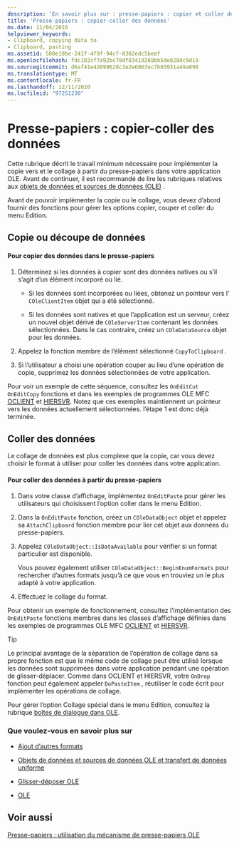 ```yaml
---
description: 'En savoir plus sur : presse-papiers : copier et coller des données'
title: 'Presse-papiers : copier-coller des données'
ms.date: 11/04/2016
helpviewer_keywords:
- Clipboard, copying data to
- Clipboard, pasting
ms.assetid: 580e10be-241f-4f9f-94cf-8302edc5beef
ms.openlocfilehash: fdc102cf7a92bc78df83419269bb5de828dc9d19
ms.sourcegitcommit: d6af41e42699628c3e2e6063ec7b03931a49a098
ms.translationtype: MT
ms.contentlocale: fr-FR
ms.lasthandoff: 12/11/2020
ms.locfileid: "97251230"
---
```

# <a name="clipboard-copying-and-pasting-data"></a>Presse-papiers : copier-coller des données

Cette rubrique décrit le travail minimum nécessaire pour implémenter la copie vers et le collage à partir du presse-papiers dans votre application OLE. Avant de continuer, il est recommandé de lire les rubriques relatives aux [objets de données et sources de données (OLE)](data-objects-and-data-sources-ole.md) .

Avant de pouvoir implémenter la copie ou le collage, vous devez d’abord fournir des fonctions pour gérer les options copier, couper et coller du menu Edition.

## <a name="copying-or-cutting-data"></a><a name="_core_copying_or_cutting_data"></a> Copie ou découpe de données

#### <a name="to-copy-data-to-the-clipboard"></a>Pour copier des données dans le presse-papiers

1. Déterminez si les données à copier sont des données natives ou s’il s’agit d’un élément incorporé ou lié.

   - Si les données sont incorporées ou liées, obtenez un pointeur vers l' `COleClientItem` objet qui a été sélectionné.

   - Si les données sont natives et que l’application est un serveur, créez un nouvel objet dérivé de `COleServerItem` contenant les données sélectionnées. Dans le cas contraire, créez un `COleDataSource` objet pour les données.

1. Appelez la fonction membre de l’élément sélectionné `CopyToClipboard` .

1. Si l’utilisateur a choisi une opération couper au lieu d’une opération de copie, supprimez les données sélectionnées de votre application.

Pour voir un exemple de cette séquence, consultez les `OnEditCut` `OnEditCopy` fonctions et dans les exemples de programmes OLE MFC [OCLIENT](../overview/visual-cpp-samples.md) et [HIERSVR](../overview/visual-cpp-samples.md). Notez que ces exemples maintiennent un pointeur vers les données actuellement sélectionnées. l’étape 1 est donc déjà terminée.

## <a name="pasting-data"></a><a name="_core_pasting_data"></a> Coller des données

Le collage de données est plus complexe que la copie, car vous devez choisir le format à utiliser pour coller les données dans votre application.

#### <a name="to-paste-data-from-the-clipboard"></a>Pour coller des données à partir du presse-papiers

1. Dans votre classe d’affichage, implémentez `OnEditPaste` pour gérer les utilisateurs qui choisissent l’option coller dans le menu Edition.

1. Dans la `OnEditPaste` fonction, créez un `COleDataObject` objet et appelez sa `AttachClipboard` fonction membre pour lier cet objet aux données du presse-papiers.

1. Appelez `COleDataObject::IsDataAvailable` pour vérifier si un format particulier est disponible.

   Vous pouvez également utiliser `COleDataObject::BeginEnumFormats` pour rechercher d’autres formats jusqu’à ce que vous en trouviez un le plus adapté à votre application.

1. Effectuez le collage du format.

Pour obtenir un exemple de fonctionnement, consultez l’implémentation des `OnEditPaste` fonctions membres dans les classes d’affichage définies dans les exemples de programmes OLE MFC [OCLIENT](../overview/visual-cpp-samples.md) et [HIERSVR](../overview/visual-cpp-samples.md).

> [!TIP]
> Le principal avantage de la séparation de l’opération de collage dans sa propre fonction est que le même code de collage peut être utilisé lorsque les données sont supprimées dans votre application pendant une opération de glisser-déplacer. Comme dans OCLIENT et HIERSVR, votre `OnDrop` fonction peut également appeler `DoPasteItem` , réutiliser le code écrit pour implémenter les opérations de collage.

Pour gérer l’option Collage spécial dans le menu Edition, consultez la rubrique [boîtes de dialogue dans OLE](dialog-boxes-in-ole.md).

### <a name="what-do-you-want-to-know-more-about"></a>Que voulez-vous en savoir plus sur

- [Ajout d’autres formats](clipboard-adding-other-formats.md)

- [Objets de données et sources de données OLE et transfert de données uniforme](data-objects-and-data-sources-ole.md)

- [Glisser-déposer OLE](drag-and-drop-ole.md)

- [OLE](ole-background.md)

## <a name="see-also"></a>Voir aussi

[Presse-papiers : utilisation du mécanisme de presse-papiers OLE](clipboard-using-the-ole-clipboard-mechanism.md)
